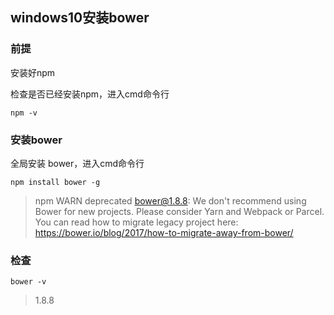 ## windows10安装bower

### 前提

安装好npm

检查是否已经安装npm，进入cmd命令行

    npm -v

### 安装bower

全局安装 bower，进入cmd命令行

    npm install bower -g

>npm WARN deprecated bower@1.8.8: We don't recommend using Bower for new projects. Please consider Yarn and Webpack or Parcel. You can read how to migrate legacy project here: https://bower.io/blog/2017/how-to-migrate-away-from-bower/

### 检查

    bower -v

>1.8.8


